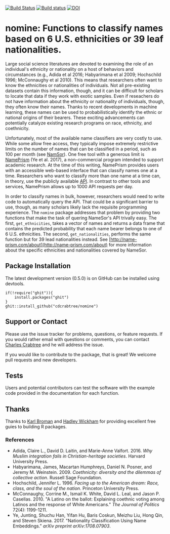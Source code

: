 [![Build Status](https://travis-ci.org/cdcrabtree/nomine.svg?branch=master)](https://travis-ci.org/cdcrabtree/nomine) [![Build status](https://ci.appveyor.com/api/projects/status/github/cdcrabtree/nomine?svg=true)](https://ci.appveyor.com/api/projects/status/github/cdcrabtree/) [![DOI](https://zenodo.org/badge/105415000.svg)](https://zenodo.org/badge/latestdoi/105415000)

# nomine: Functions to classify names based on 6 U.S. ethnicities or 39 leaf nationalities.

Large social science literatures are devoted to examining the role of an individual's ethnicity or nationality on a host of behaviors and circumstances (e.g., Adida et al 2016; Habyarimana et al 2009; Hochschild 1996; McConnaughy et al 2010). This means that researchers often want to know the ethnicities or nationalities of individuals. Not all pre-existing datasets contain this information, though, and it can be difficult for scholars to locate that data if they work with exotic samples. Even if reseachers do not have information about the ethnicity or nationality of individuals, though, they often know their names. Thanks to recent developments in machine learning, these names can be used to probabilistically identify the ethnic or national origins of their bearers. These exciting advancements can potentially catalyze existing research programs on race, ethnicity, and coethnicity.

Unfortunately, most of the available name classifiers are very costly to use. While some allow free access, they typically impose extremely restrictive limits on the number of names that can be classified in a period, such as 100 per month (see [NamSor](http://www.namsor.com/)). One free tool with a generous limit is [NamePrism](http://name-prism.com/) (Ye et al. 2017), a non-commercial program intended to support academic research. At the time of this writing, NamePrism provides users with an accessible web-based interface that can classify names one at a time. Researchers who want to classify more than one name at a time can, in theory, use the publicly available [API](http://name-prism.com/api). In contrast to other tools and services, NamePrism allows up to 1000 API requests per day.

In order to classify names in bulk, however, researchers would need to write code to automatically query the API. That could be a significant barrier to use, though, as many scholars likely lack the requisite programming experience. The `nomine` package addresses that problem by providing two functions that make the task of quering NameSor's API trivally easy. The first, `get_ethnicities`, takes a vector of names and returns a data frame that contains the predicted probability that each name bearer belongs to one of 6 U.S. ethnicities. The second, `get_nationalities`, performs the same function but for 39 lead nationalities instead. See [http://name-prism.com/about](http://name-prism.com/about) for more information about the specific ethnicities and nationalities covered by NameSor.

## Package Installation
The latest development version (0.5.0) is on GitHub can be installed using devtools.

```
if(!require("ghit")){
    install.packages("ghit")
}
ghit::install_github("cdcrabtree/nomine")
```

## Support or Contact
Please use the issue tracker for problems, questions, or feature requests. If you would rather email with questions or comments, you can contact [Charles Crabtree](mailto:ccrabtr@umich.edu) and he will address the issue.

If you would like to contribute to the package, that is great! We welcome pull requests and new developers.

## Tests
Users and potential contributors can test the software with the example code provided in the documentation for each function.

## Thanks
Thanks to [Karl Broman](https://github.com/kbroman) and [Hadley Wickham]() for providing excellent free guies to building R packages.

### References
- Adida, Claire L., David D. Laitin, and Marie-Anne Valfort. 2016. _Why Muslim integration fails in Christian-heritage societies_. Harvard University Press.
- Habyarimana, James, Macartan Humphreys, Daniel N. Posner, and Jeremy M. Weinstein. 2009. _Coethnicity: diversity and the dilemmas of collective action_. Russell Sage Foundation.
- Hochschild, Jennifer L. 1996. _Facing up to the American dream: Race, class, and the soul of the nation_. Princeton University Press.
- McConnaughy, Corrine M., Ismail K. White, David L. Leal, and Jason P. Casellas. 2010. "A Latino on the ballot: Explaining coethnic voting among Latinos and the response of White Americans." _The Journal of Politics_ 72(4): 1199-1211.
- Ye, Junting, Shuchu Han, Yifan Hu, Baris Coskun, Meizhu Liu, Hong Qin, and Steven Skiena. 2017. "Nationality Classification Using Name Embeddings." _arXiv preprint arXiv:1708.07903_.
